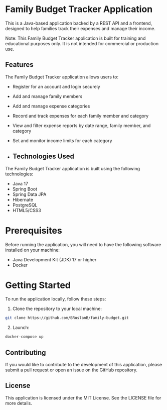 # Family Budget Tracker Application
This is a Java-based application backed by a REST API and a frontend, designed to help families track their expenses and manage their income.

Note: This Family Budget Tracker application is built for training and educational purposes only. It is not intended for commercial or production use.

## Features
The Family Budget Tracker application allows users to:

* Register for an account and login securely
* Add and manage family members
* Add and manage expense categories
* Record and track expenses for each family member and category
* View and filter expense reports by date range, family member, and category
* Set and monitor income limits for each category

* ## Technologies Used
The Family Budget Tracker application is built using the following technologies:

* Java 17
* Spring Boot
* Spring Data JPA
* Hibernate
* PostgreSQL
* HTML5/CSS3

# Prerequisites
Before running the application, you will need to have the following software installed on your machine:

* Java Development Kit (JDK) 17 or higher
* Docker

# Getting Started
To run the application locally, follow these steps:

1. Clone the repository to your local machine:
```bash
git clone https://github.com/BRuslanB/family-budget.git
```
2. Launch:
```bash
docker-compose up
```

## Contributing
If you would like to contribute to the development of this application, please submit a pull request or open an issue on the GitHub repository.

## License
This application is licensed under the MIT License. See the LICENSE file for more details.